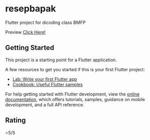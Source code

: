 # resepbapak

Flutter project for dicoding class BMFP

Preview [Click Here!](https://github.com/RadRasyad/Submission-BMFP-Dicoding/tree/main/ss)

## Getting Started

This project is a starting point for a Flutter application.

A few resources to get you started if this is your first Flutter project:

- [Lab: Write your first Flutter app](https://docs.flutter.dev/get-started/codelab)
- [Cookbook: Useful Flutter samples](https://docs.flutter.dev/cookbook)

For help getting started with Flutter development, view the
[online documentation](https://docs.flutter.dev/), which offers tutorials,
samples, guidance on mobile development, and a full API reference.

## Rating
⭐5/5
